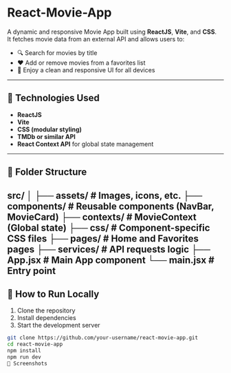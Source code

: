 # React-Movie-App

A dynamic and responsive Movie App built using **ReactJS**, **Vite**, and **CSS**.  
It fetches movie data from an external API and allows users to:

- 🔍 Search for movies by title  
- ❤️ Add or remove movies from a favorites list  
- 📱 Enjoy a clean and responsive UI for all devices

---

## 🔧 Technologies Used

- **ReactJS**  
- **Vite**  
- **CSS (modular styling)**  
- **TMDb or similar API**  
- **React Context API** for global state management

---
## 📁 Folder Structure
src/
│
├── assets/ # Images, icons, etc.
├── components/ # Reusable components (NavBar, MovieCard)
├── contexts/ # MovieContext (Global state)
├── css/ # Component-specific CSS files
├── pages/ # Home and Favorites pages
├── services/ # API requests logic
├── App.jsx # Main App component
└── main.jsx # Entry point
---

## 🚀 How to Run Locally

1. Clone the repository  
2. Install dependencies  
3. Start the development server

```bash
git clone https://github.com/your-username/react-movie-app.git
cd react-movie-app
npm install
npm run dev
📸 Screenshots
